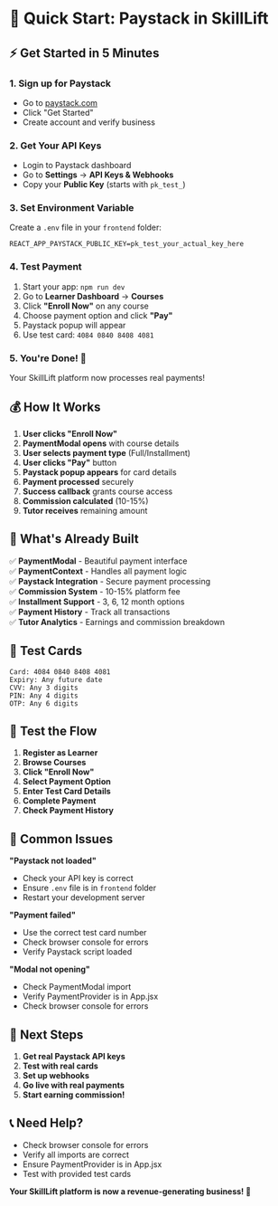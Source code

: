 # 🚀 Quick Start: Paystack in SkillLift

## ⚡ **Get Started in 5 Minutes**

### **1. Sign up for Paystack**
- Go to [paystack.com](https://paystack.com)
- Click "Get Started" 
- Create account and verify business

### **2. Get Your API Keys**
- Login to Paystack dashboard
- Go to **Settings** → **API Keys & Webhooks**
- Copy your **Public Key** (starts with `pk_test_`)

### **3. Set Environment Variable**
Create a `.env` file in your `frontend` folder:

```env
REACT_APP_PAYSTACK_PUBLIC_KEY=pk_test_your_actual_key_here
```

### **4. Test Payment**
1. Start your app: `npm run dev`
2. Go to **Learner Dashboard** → **Courses**
3. Click **"Enroll Now"** on any course
4. Choose payment option and click **"Pay"**
5. Paystack popup will appear
6. Use test card: `4084 0840 8408 4081`

### **5. You're Done! 🎉**
Your SkillLift platform now processes real payments!

## 💰 **How It Works**

1. **User clicks "Enroll Now"**
2. **PaymentModal opens** with course details
3. **User selects payment type** (Full/Installment)
4. **User clicks "Pay"** button
5. **Paystack popup appears** for card details
6. **Payment processed** securely
7. **Success callback** grants course access
8. **Commission calculated** (10-15%)
9. **Tutor receives** remaining amount

## 🔧 **What's Already Built**

✅ **PaymentModal** - Beautiful payment interface  
✅ **PaymentContext** - Handles all payment logic  
✅ **Paystack Integration** - Secure payment processing  
✅ **Commission System** - 10-15% platform fee  
✅ **Installment Support** - 3, 6, 12 month options  
✅ **Payment History** - Track all transactions  
✅ **Tutor Analytics** - Earnings and commission breakdown  

## 🧪 **Test Cards**

```
Card: 4084 0840 8408 4081
Expiry: Any future date
CVV: Any 3 digits
PIN: Any 4 digits
OTP: Any 6 digits
```

## 📱 **Test the Flow**

1. **Register as Learner**
2. **Browse Courses**
3. **Click "Enroll Now"**
4. **Select Payment Option**
5. **Enter Test Card Details**
6. **Complete Payment**
7. **Check Payment History**

## 🚨 **Common Issues**

**"Paystack not loaded"**
- Check your API key is correct
- Ensure `.env` file is in `frontend` folder
- Restart your development server

**"Payment failed"**
- Use the correct test card number
- Check browser console for errors
- Verify Paystack script loaded

**"Modal not opening"**
- Check PaymentModal import
- Verify PaymentProvider is in App.jsx
- Check browser console for errors

## 🎯 **Next Steps**

1. **Get real Paystack API keys**
2. **Test with real cards**
3. **Set up webhooks**
4. **Go live with real payments**
5. **Start earning commission!**

## 📞 **Need Help?**

- Check browser console for errors
- Verify all imports are correct
- Ensure PaymentProvider is in App.jsx
- Test with provided test cards

**Your SkillLift platform is now a revenue-generating business! 🎉**

